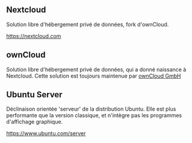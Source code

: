 ## Nextcloud
Solution libre d'hébergement privé de données, fork d'ownCloud.

https://nextcloud.com

## ownCloud
Solution libre d'hébergement privé de données, 
qui a donné naissance à Nextcloud.
Cette solution est toujours maintenue
par [ownCloud GmbH](https://owncloud.com)

## Ubuntu Server
Déclinaison orientée 'serveur' de la distribution Ubuntu.
Elle est plus performante que la version classique, 
et n'intègre pas les programmes d'affichage graphique.

https://www.ubuntu.com/server
